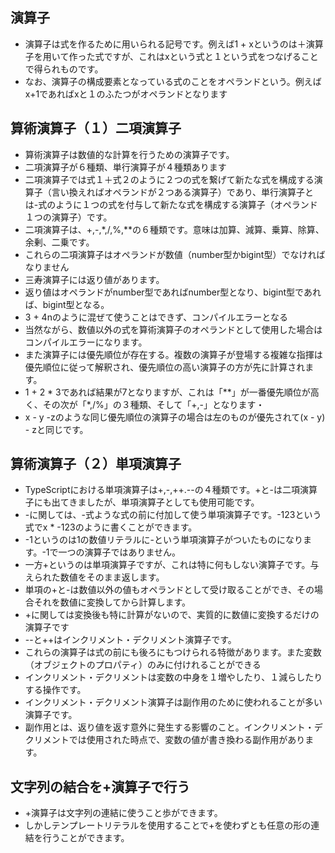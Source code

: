 ## 演算子
- 演算子は式を作るために用いられる記号です。例えば1 + xというのは＋演算子を用いて作った式ですが、これはxという式と１という式をつなげることで得られものです。
- なお、演算子の構成要素となっている式のことをオペランドという。例えばx+1であればxと１のふたつがオペランドとなります

## 算術演算子（１）二項演算子
- 算術演算子は数値的な計算を行うための演算子です。
- 二項演算子が６種類、単行演算子が４種類あります
- 二項演算子では式１＋式２のように２つの式を繋げて新たな式を構成する演算子（言い換えればオペランドが２つある演算子）であり、単行演算子とは-式のように１つの式を付与して新たな式を構成する演算子（オペランド１つの演算子）です。
- 二項演算子は、+,-,*,/,%,**の６種類です。意味は加算、減算、乗算、除算、余剰、二乗です。
- これらの二項演算子はオペランドが数値（number型かbigint型）でなければなりません
- 三寿演算子には返り値があります。
- 返り値はオペランドがnumber型であればnumber型となり、bigint型であれば、bigint型となる。
- 3 + 4nのように混ぜて使うことはできず、コンパイルエラーとなる
- 当然ながら、数値以外の式を算術演算子のオペランドとして使用した場合はコンパイルエラーになります。
- また演算子には優先順位が存在する。複数の演算子が登場する複雑な指揮は優先順位に従って解釈され、優先順位の高い演算子の方が先に計算されます。
- 1 + 2 * 3であれば結果が7となりますが、これは「**」が一番優先順位が高く、その次が「*,/%」の３種類、そして「+,-」となります・
- x - y -zのような同じ優先順位の演算子の場合は左のものが優先されて(x - y) - zと同じです。

## 算術演算子（２）単項演算子
- TypeScriptにおける単項演算子は+,-,++.--の４種類です。+と-は二項演算子にも出てきましたが、単項演算子としても使用可能です。
- -に関しては、-式ような式の前に付加して使う単項演算子です。-123という式でx * -123のように書くことができます。
- -1というのは1の数値リテラルに-という単項演算子がついたものになります。-1で一つの演算子ではありません。
- 一方+というのは単項演算子ですが、これは特に何もしない演算子です。与えられた数値をそのまま返します。
- 単項の+と-は数値以外の値もオペランドとして受け取ることができ、その場合それを数値に変換してから計算します。
- +に関しては変換後も特に計算がないので、実質的に数値に変換するだけの演算子です
- --と++はインクリメント・デクリメント演算子です。
- これらの演算子は式の前にも後ろにもつけられる特徴があります。また変数（オブジェクトのプロパティ）のみに付けれることができる
- インクリメント・デクリメントは変数の中身を１増やしたり、１減らしたりする操作です。
- インクリメント・デクリメント演算子は副作用のために使われることが多い演算子です。
- 副作用とは、返り値を返す意外に発生する影響のこと。インクリメント・デクリメントでは使用された時点で、変数の値が書き換わる副作用があります。

## 文字列の結合を+演算子で行う
- +演算子は文字列の連結に使うこと歩ができます。
- しかしテンプレートリテラルを使用することで+を使わずとも任意の形の連結を行うことができます。